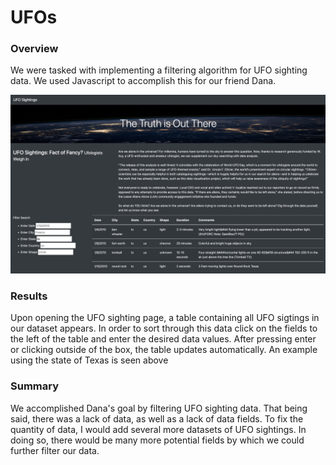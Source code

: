 # UFOs

### Overview
We were tasked with implementing a filtering algorithm for UFO sighting data. We used Javascript to accomplish this for our friend Dana. 

![example photo](https://github.com/shaneabbley/UFOs/blob/main/example.png?raw=true)
### Results
Upon opening the UFO sighting page, a table containing all UFO sigtings in our dataset appears. In order to sort through this data click on the fields to the left of the table and enter the desired data values. After pressing enter or clicking outside of the box, the table updates automatically. An example using the state of Texas is seen above 

### Summary
We accomplished Dana's goal by filtering UFO sighting data. That being said, there was a lack of data, as well as a lack of data fields. To fix the quantity of data, I would add several more datasets of UFO sightings. In doing so, there would be many more potential fields by which we could further filter our data.
